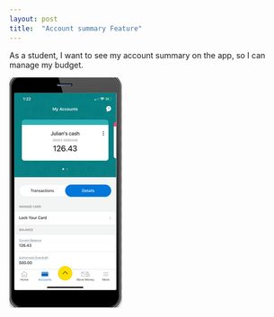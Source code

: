 ```yaml
---
layout: post
title:  "Account summary Feature"
---
```


As a student, I want to see my account summary on the app, so I can manage my budget.


![Demo](/assets/img/a1.PNG)
